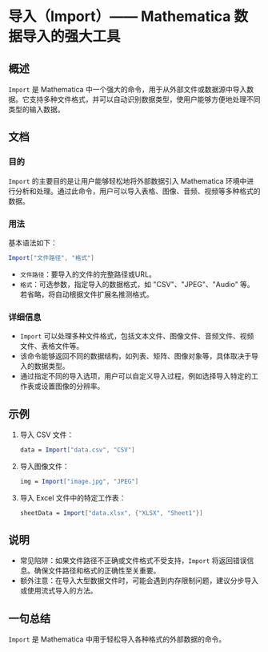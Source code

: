 <!--
Meta Description: # 导入（Import）—— Mathematica 数据导入的强大工具 ## 概述 `Import` 是 Mathematica 中一个强大的命令，用于从外部文件或数据源中导入数据。它支持多种文件格式，并可以自动识别数据类型，使用户能够方便地处理不同类型的输入数据。 ## 文档 ### 目的 `I...
Meta Keywords: import, mathematica, csv, data, 文件路径
-->

# 导入（Import）—— Mathematica 数据导入的强大工具

## 概述
`Import` 是 Mathematica 中一个强大的命令，用于从外部文件或数据源中导入数据。它支持多种文件格式，并可以自动识别数据类型，使用户能够方便地处理不同类型的输入数据。

## 文档
### 目的
`Import` 的主要目的是让用户能够轻松地将外部数据引入 Mathematica 环境中进行分析和处理。通过此命令，用户可以导入表格、图像、音频、视频等多种格式的数据。

### 用法
基本语法如下：
```mathematica
Import["文件路径", "格式"]
```
- `文件路径`：要导入的文件的完整路径或URL。
- `格式`：可选参数，指定导入的数据格式，如 "CSV"、"JPEG"、"Audio" 等。若省略，将自动根据文件扩展名推测格式。

### 详细信息
- `Import` 可以处理多种文件格式，包括文本文件、图像文件、音频文件、视频文件、表格文件等。
- 该命令能够返回不同的数据结构，如列表、矩阵、图像对象等，具体取决于导入的数据类型。
- 通过指定不同的导入选项，用户可以自定义导入过程，例如选择导入特定的工作表或设置图像的分辨率。

## 示例
1. 导入 CSV 文件：
   ```mathematica
   data = Import["data.csv", "CSV"]
   ```

2. 导入图像文件：
   ```mathematica
   img = Import["image.jpg", "JPEG"]
   ```

3. 导入 Excel 文件中的特定工作表：
   ```mathematica
   sheetData = Import["data.xlsx", {"XLSX", "Sheet1"}]
   ```

## 说明
- 常见陷阱：如果文件路径不正确或文件格式不受支持，`Import` 将返回错误信息。确保文件路径和格式的正确性至关重要。
- 额外注意：在导入大型数据文件时，可能会遇到内存限制问题，建议分步导入或使用流式导入的方法。

## 一句总结
`Import` 是 Mathematica 中用于轻松导入各种格式的外部数据的命令。